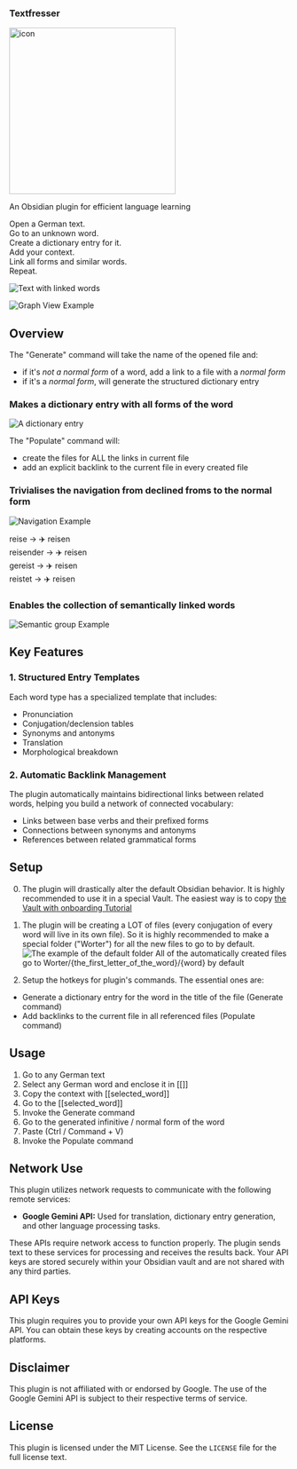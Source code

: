 ### Textfresser 


<p align="left">
   <img src="img/new-icon.png" alt="icon" width="300"/>
</p>

An Obsidian plugin for efficient language learning 

Open a German text.\
Go to an unknown word.\
Create a dictionary entry for it.\
Add your context.\
Link all forms and similar words.\
Repeat.

![Text with linked words](img/new-text-and-links.png)

![Graph View Example](img/new-graph.png)

## Overview

The "Generate" command will take the name of the opened file and:

- if it's _not a normal form_ of a word, add a link to a file with a _normal form_
- if it's a _normal form_, will generate the structured dictionary entry

### Makes a dictionary entry with all forms of the word
![A dictionary entry](img/new-note.png)

The "Populate" command will:

- create the files for ALL the links in current file
- add an explicit backlink to the current file in every created file

### Trivialises the navigation from declined froms to the normal form

![Navigation Example](img/navigation.png)

reise → ✈️ reisen\
reisender → ✈️ reisen\
gereist → ✈️ reisen\
reistet → ✈️ reisen

### Enables the collection of semantically linked words

![Semantic group Example](img/explain-example.png)

## Key Features

### 1. Structured Entry Templates

Each word type has a specialized template that includes:

- Pronunciation
- Conjugation/declension tables
- Synonyms and antonyms
- Translation
- Morphological breakdown

### 2. Automatic Backlink Management

The plugin automatically maintains bidirectional links between related words, helping you build a network of connected vocabulary:

- Links between base verbs and their prefixed forms
- Connections between synonyms and antonyms
- References between related grammatical forms

## Setup

0. The plugin will drastically alter the default Obsidian behavior. It is highly recommended to use it in a special Vault. The easiest way is to copy [the Vault with onboarding Tutorial](https://github.com/clockblocker/Textfresser_vault)

1. The plugin will be creating a LOT of files (every conjugation of every word will live in its own file). So it is highly recommended to make a special folder ("Worter") for all the new files to go to by default.
   ![The example of the default folder](img/worter.png)
   All of the automatically created files go to Worter/{the_first_letter_of_the_word}/{word} by default

2. Setup the hotkeys for plugin's commands. The essential ones are:

- Generate a dictionary entry for the word in the title of the file (Generate command)
- Add backlinks to the current file in all referenced files (Populate command)

## Usage

1. Go to any German text
2. Select any German word and enclose it in [[]]
3. Copy the context with [[selected_word]]
4. Go to the [[selected_word]]
5. Invoke the Generate command
6. Go to the generated infinitive / normal form of the word
7. Paste (Ctrl / Command + V)
8. Invoke the Populate command

## Network Use

This plugin utilizes network requests to communicate with the following remote services:

- **Google Gemini API:** Used for translation, dictionary entry generation, and other language processing tasks.

These APIs require network access to function properly. The plugin sends text to these services for processing and receives the results back. Your API keys are stored securely within your Obsidian vault and are not shared with any third parties.

## API Keys

This plugin requires you to provide your own API keys for the Google Gemini API. You can obtain these keys by creating accounts on the respective platforms.

## Disclaimer

This plugin is not affiliated with or endorsed by Google. The use of the Google Gemini API is subject to their respective terms of service.

## License

This plugin is licensed under the MIT License. See the `LICENSE` file for the full license text.
